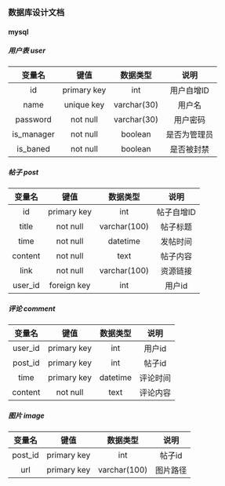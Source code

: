 ### 数据库设计文档

#### mysql

##### 用户表 user

|   变量名    |    键值     |    数据类型   |       说明       |
| :--------: | :--------: | :---------:  | :--------------:|
|     id     |primary key |   int     |    用户自增ID    |
|    name    |  unique key  |    varchar(30)    |     用户名    |
|  password  |  not null  | varchar(30)  |      用户密码      |
|  is_manager |  not null  |  boolean   |  是否为管理员 |
| is_baned    |  not null  |    boolean   |    是否被封禁     |


##### 帖子 post

|   变量名    |    键值     |    数据类型   |       说明       |
| :--------: | :--------: | :---------:  | :--------------:|
|     id     |primary key |   int     |    帖子自增ID    |
|    title   |  not null  |    varchar(100)    |     帖子标题     |
| time  |  not null  | datetime  |      发帖时间      |
|  content  |  not null  |  text   |  帖子内容 |
| link |  not null  |     varchar(100)      |    资源链接     |
| user_id |  foreign key  |     int      |    用户id     |


##### 评论 comment

|   变量名    |    键值     |    数据类型   |       说明       |
| :--------: | :--------: | :---------:  | :--------------:|
|     user_id     |primary key |   int     |    用户id    |
|    post_id   |  primary key  |    int    |     帖子id    |
| time  |  primary key  | datetime  |      评论时间      |
|  content  |  not null  |  text   |  评论内容 |


##### 图片 image

|   变量名    |    键值     |    数据类型   |       说明       |
| :--------: | :--------: | :---------:  | :--------------:|
|     post_id     |primary key |   int     |    帖子id    |
|    url   |  primary key  |    varchar(100)    |     图片路径    |


###
